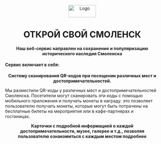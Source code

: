<a name="readme-top"></a>
<br />
<div align="center">
  <a href="https://github.com/NikitaKrylov/SmolathonHack">
    <img src ="https://i122.fastpic.org/big/2023/1110/ea/bea99132863c58e97299abdfa4a15eea.png" alt="Logo" width="90" height="40" align-items="ce">
  </a>
  <h1 align="center">ОТКРОЙ СВОЙ СМОЛЕНСК</h1>
</div>
<div>
  <h4 align="center">Наш веб-сервис направлен на сохранение и популяризацию исторического наследия Смоленска</h4>
  <h4 align-items="center">Сервис включает в себя:</h4>
  <p style="text-align:center"><strong>Систему сканирования QR-кодов при посещении различных мест и достопримечательностей.</strong></p>
  <a>Мы разместили QR-коды у различных мест и достопримечательностей Смоленска. Посетители могут сканировать эти коды с помощью мобильного приложения и получать монеты в награду. это позволяет пользователю получать монеты, которые могут быть потрачены на бесплатные билеты на мероприятия или в кафе-партнерах и гостиницах.</a>
  <a></a>
  <p style="text-align:center"><strong>Карточки с подробной информацией о каждой достопримечательности, музее, галерее и т.д., позволяя пользователю ознакомиться с каждым местом подробнее</strong></p>
  
</div>

